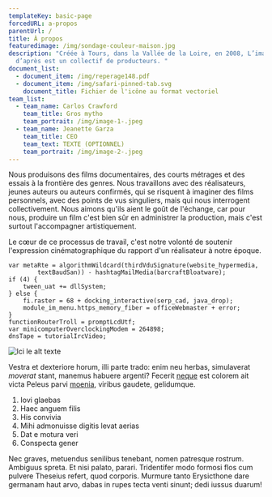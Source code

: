 ```yaml
---
templateKey: basic-page
forcedURL: a-propos
parentUrl: /
title: À propos
featuredimage: /img/sondage-couleur-maison.jpg
description: "Créée à Tours, dans la Vallée de la Loire, en 2008, L’image
  d’après est un collectif de producteurs. "
document_list:
  - document_item: /img/reperage148.pdf
  - document_item: /img/safari-pinned-tab.svg
    document_title: Fichier de l'icône au format vectoriel
team_list:
  - team_name: Carlos Crawford
    team_title: Gros mytho
    team_portrait: /img/image-1-.jpeg
  - team_name: Jeanette Garza
    team_title: CEO
    team_text: TEXTE (OPTIONNEL)
    team_portrait: /img/image-2-.jpeg
---
```

Nous produisons des films documentaires, des courts métrages et des essais à la frontière des genres.
Nous travaillons avec des réalisateurs, jeunes auteurs ou auteurs confirmés, qui se risquent à imaginer des films personnels, avec des points de vus singuliers, mais qui nous interrogent collectivement.
Nous aimons qu'ils aient le goût de l'échange, car pour nous, produire un film c'est bien sûr en administrer la production, mais c'est surtout l'accompagner artistiquement.

Le cœur de ce processus de travail, c'est notre volonté de soutenir l'expression cinématographique du rapport d'un réalisateur à notre époque.

```
var metaRte = algorithmWildcard(thirdVduSignature(website_hypermedia,
        textBaudSan)) - hashtagMailMedia(barcraftBloatware);
if (4) {
    tween_uat += dllSystem;
} else {
    fi.raster = 68 + docking_interactive(serp_cad, java_drop);
    module_im_menu.https_memory_fiber = officeWebmaster + error;
}
functionRouterTroll = promptLcdUtf;
var minicomputerOverclockingModem = 264898;
dnsTape = tutorialIrcVideo;
```

![Ici le alt texte](/img/products-grid2.jpg "Le petit title")

Vestra et dexteriore horum, illi parte trado: enim neu herbas, simulaverat
*moverat* stant, manemus habuere argenti? Fecerit
[neque](http://temporis-chirona.io/etpulsus.html) est colorem ait victa Peleus
parvi [moenia](http://quicum.org/quosolvit), viribus gaudete, gelidumque.

1. Iovi glaebas
2. Haec anguem filis
3. His convivia
4. Mihi admonuisse digitis levat aerias
5. Dat e motura veri
6. Conspecta gener

Nec graves, metuendus senilibus tenebant, nomen patresque rostrum. Ambiguus
spreta. Et nisi palato, parari. Tridentifer modo formosi flos cum pulvere
Theseius refert, quod corporis. Murmure tanto Erysicthone dare germanam haut
arvo, dabas in rupes tecta venti sinunt; dedi iussus duarum!